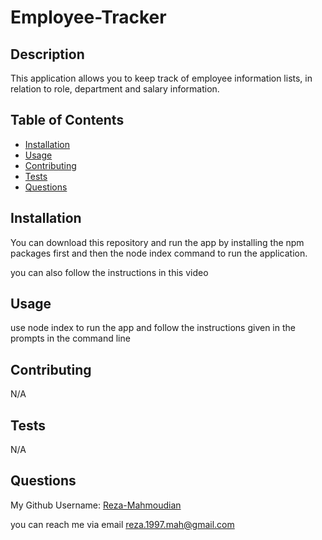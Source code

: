 # Employee-Tracker

## Description
 
 This application allows you to keep track of employee information lists, in relation to role, department and salary information.

 ## Table of Contents
 * [Installation](#Installation)
 * [Usage](#Usage)
 * [Contributing](#Contributing)
 * [Tests](#Tests)
 * [Questions](#Questions)
 
 ## Installation
 You can download this repository and run the app by installing the npm packages first and then the node index command to run the application.

 you can also follow the instructions in this video 
 
 ## Usage
 use node index to run the app and follow the instructions given in the prompts in the command line 

 ## Contributing
 N/A

 ## Tests
 N/A

 ## Questions

My Github Username: [Reza-Mahmoudian](https://github.com/Reza-Mahmoudian)

you can reach me via email [reza.1997.mah@gmail.com](mailto:reza.1997.mah@gmail.com)
